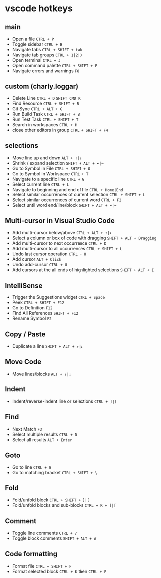 # vscode hotkeys

## main

- Open a file `CTRL + P`
- Toggle sidebar `CTRL + B`
- Navigate tabs `CTRL + SHIFT + tab`
- Navigate tab groups `CTRL + 1|2|3`
- Open terminal `CTRL + J`
- Open command palette `CTRL + SHIFT + P`
- Navigate errors and warnings `F8`

## custom (charly.loggar)

- Delete Line `CTRL + D` `SHIFT CMD K`
- Find Resource `CTRL + SHIFT + R`
- Git Sync `CTRL + ALT + G`
- Run Build Task `CTRL + SHIFT + B`
- Run Test Task `CTRL + SHIFT + T`
- Search in workspaces `CTRL + H`
- close other editors in group `CTRL + SHIFT + F4`

## selections

- Move line up and down `ALT + ↑|↓`
- Shrink / expand selection `SHIFT + ALT + ←|→`
- Go to Symbol in File `CTRL + SHIFT + O`
- Go to Symbol in Workspace `CTRL + T`
- Navigate to a specific line `CTRL + G`
- Select current line `CTRL + L`
- Navigate to beginning and end of file `CTRL + Home|End`
- Select similar occurrences of current selection `CTRL + SHIFT + L`
- Select similar occurrences of current word `CTRL + F2`
- Select until word end/line/block `SHIFT + ALT + ←|→`

## Multi-cursor in Visual Studio Code

- Add multi-cursor below/above `CTRL + ALT + ↑|↓`
- Select a column or box of code with dragging `SHIFT + ALT + Dragging`
- Add multi-cursor to next occurrence `CTRL + D`
- Add multi-cursor to all occurrences `CTRL + SHIFT + L`
- Undo last cursor operation `CTRL + U`
- Add cursor `ALT + Click`
- Undo add-cursor `CTRL + U`
- Add cursors at the all ends of highlighted selections `SHIFT + ALT + I`

## IntelliSense

- Trigger the Suggestions widget `CTRL + Space`
- Peek `CTRL + SHIFT + F12`
- Go to Definition `F12`
- Find All References `SHIFT + F12`
- Rename Symbol `F2`

## Copy / Paste

- Duplicate a line `SHIFT + ALT + ↑|↓`

## Move Code

- Move lines/blocks `ALT + ↑|↓`

## Indent

- Indent/reverse-indent line or selections `CTRL + ]|[`

## Find

- Next Match `F3`
- Select multiple results `CTRL + D`
- Select all results `ALT + Enter`

## Goto

- Go to line `CTRL + G`
- Go to matching bracket `CTRL + SHIFT + \`

## Fold

- Fold/unfold block `CTRL + SHIFT + ]|[`
- Fold/unfold blocks and sub-blocks `CTRL + K + ]|[`

## Comment

- Toggle line comments `CTRL + /`
- Toggle block comments `SHIFT + ALT + A`

## Code formatting

- Format file `CTRL + SHIFT + F`
- Format selected block `CTRL + K` then `CTRL + F`
